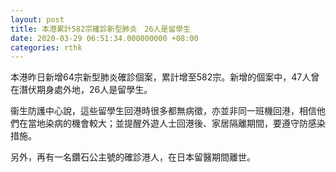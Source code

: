 ```yaml
---
layout: post
title: 本港累計582宗確診新型肺炎　26人是留學生
date: 2020-03-29 06:51:34.000000000 +08:00
categories: rthk
---
```


本港昨日新增64宗新型肺炎確診個案，累計增至582宗。新增的個案中，47人曾在潛伏期身處外地，26人是留學生。

衞生防護中心說，這些留學生回港時很多都無病徵，亦並非同一班機回港，相信他們在當地染病的機會較大；並提醒外遊人士回港後、家居隔離期間，要遵守防感染措施。

另外，再有一名鑽石公主號的確診港人，在日本留醫期間離世。
